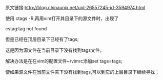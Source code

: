 ﻿原文链接:http://blog.chinaunix.net/uid-26557245-id-3594974.html
 <!--more-->  
使用 ctags -R,再用vim打开其目录下的源文件时，出现了

cstag:tag not found

但是已经在顶层目录下已经有了tags;

这是因为源文件在当前目录下没有找到tags文件，

解决办法是在在vim的配置文件~/vimrc添加set tags=tags;

使如果源文件在当前文件夹下没有找到tags,可以到它的上层目录下继续寻找； 
